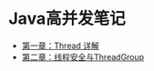 # Java高并发笔记

- [第一章：Thread 详解](https://github.com/2293736867/CSBookNotes/blob/main/JavaConcurrency/Chapter1/README.md)
- [第二章：线程安全与ThreadGroup](https://github.com/2293736867/CSBookNotes/blob/main/JavaConcurrency/Chapter2/README.md)
